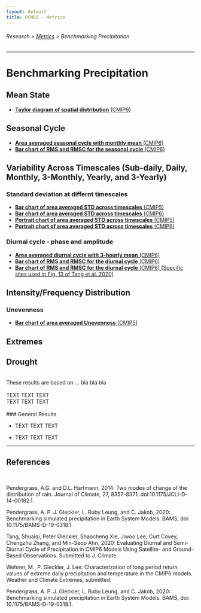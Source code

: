 ```yaml
---
layout: default
title: PCMDI - Metrics
---
```

###### Research > [Metrics][Metrics] > Benchmarking Precipitation
---

# Benchmarking Precipitation

## Mean State

- [**Taylor diagram of spatial distribution** (CMIP6)][bar]


## Seasonal Cycle

- [**Area averaged seasonal cycle with monthly mean** (CMIP6)][bar]
- [**Bar chart of RMS and RMSC for the seasonal cycle** (CMIP6)][bar]

## Variability Across Timescales (Sub-daily, Daily, Monthly, 3-Monthly, Yearly, and 3-Yearly)

### Standard deviation at differnt timescales

- [**Bar chart of area averaged STD across timescales** (CMIP5)][bar]
- [**Bar chart of area averaged STD across timescales** (CMIP6)][bar]
- [**Portrait chart of area averaged STD across timescales** (CMIP5)][bar]
- [**Portrait chart of area averaged STD across timescales** (CMIP6)][bar]


### Diurnal cycle - phase and amplitude

- [**Area averaged diurnal cycle with 3-hourly mean** (CMIP6)][bar]
- [**Bar chart of RMS and RMSC for the diurnal cycle** (CMIP6)][bar]
- [**Bar chart of RMS and RMSC for the diurnal cycle** (CMIP6) (Specific sites used in Fig. 13 of Tang et al. 2020)][bar]



## Intensity/Frequency Distribution

### Unevenness

- [**Bar chart of area averaged Unevenness** (CMIP5)][bar]



## Extremes


## Drought


<br/>
These results are based on ... bla bla bla
<br/>

<br/>
TEXT TEXT TEXT
 
<br/>
TEXT TEXT TEXT

<br/>

<br/>
### General Results

- TEXT TEXT TEXT 

- TEXT TEXT TEXT 

---

## References
<br/>

Pendergrass, A.G. and D.L. Hartmann, 2014: Two modes of change of the 
distribution of rain. Journal of Climate, 27, 8357-8371. 
doi:10.1175/JCLI-D-14-00182.1.

Pendergrass, A. P. J. Gleckler, L. Ruby Leung, and C. Jakob, 2020: Benchmarking simulated precipitation in Earth System Models. BAMS, doi: 10.1175/BAMS-D-19-0318.1.

Tang, Shuaiqi, Peter Gleckler, Shaocheng Xie, Jiwoo Lee, Curt Covey, Chengzhu Zhang, and Min-Seop Ahn, 2020: Evaluating Diurnal and Semi-Diurnal Cycle of Precipitation in CMIP6 Models Using Satellite- and Ground-Based Observations. Submitted to J. Climate.

Wehner, M., P. Gleckler, J. Lee: Characterization of long period return values of extreme daily precipitation and temperature in the CMIP6 models. Weather and Climate Extremes, submitted.

Pendergrass, A. P. J. Gleckler, L. Ruby Leung, and C. Jakob, 2020: Benchmarking simulated precipitation in Earth System Models. BAMS, doi: 10.1175/BAMS-D-19-0318.1.
<br/>


[dhkim]: https://atmos.uw.edu/faculty-and-research/core-faculty/daehyun-kim/
[dhkimgroup]: https://sites.google.com/uw.edu/kimresearchgroup
[mjotaskforce]: http://www.wmo.int/pages/prog/arep/wwrp/new/MJO_Task_Force_index.html

[ahn2017]: https://doi.org/10.1007/s00382-017-3558-4
[clivarmjo2009]: https://doi.org/10.1175/2008JCLI2731.1
[kim2009]: https://doi.org/10.1175/2009JCLI3063.1
[Madden1971]: https://doi.org/10.1175/1520-0469(1971)028<0702:DOADOI>2.0.CO;2
[Madden1972]: https://doi.org/10.1175/1520-0469(1972)029<1109:DOGSCC>2.0.CO;2
[Madden1994]: https://doi.org/10.1175/1520-0493(1994)122<0814:OOTDTO>2.0.CO;2

[bar]: https://pcmdi.llnl.gov/pmp-preliminary-results/interactive_plot/precip/diurnal/pr_diurnal.cycle_rms.bar_all.loc.mod_interactive.html


[Metrics]:{{site.baseurl}}/research/metrics/
